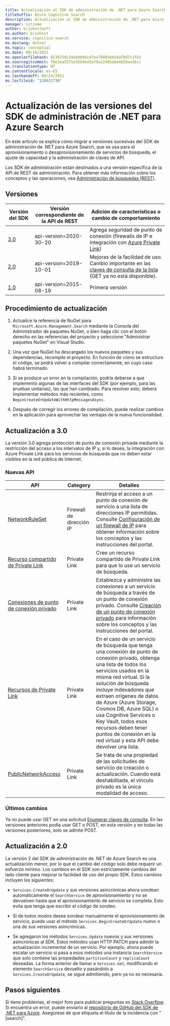 ```yaml
---
title: Actualización al SDK de administración de .NET para Azure Search
titleSuffix: Azure Cognitive Search
description: Actualización al SDK de administración de .NET para Azure Search desde versiones anteriores. Obtenga información sobre las nuevas características y los cambios de código necesarios para la migración.
manager: nitinme
author: brjohnstmsft
ms.author: brjohnst
ms.service: cognitive-search
ms.devlang: dotnet
ms.topic: conceptual
ms.date: 09/16/2021
ms.openlocfilehash: 823b758c24ab9b66c47ea76803eb54af8d7c1fb1
ms.sourcegitcommit: f6e2ea5571e35b9ed3a79a22485eba4d20ae36cc
ms.translationtype: HT
ms.contentlocale: es-ES
ms.lasthandoff: 09/24/2021
ms.locfileid: "128631730"
---
```

# <a name="upgrading-versions-of-the-azure-search-net-management-sdk"></a>Actualización de las versiones del SDK de administración de .NET para Azure Search

En este artículo se explica cómo migrar a versiones sucesivas del SDK de administración de .NET para Azure Search, que se usa para el aprovisionamiento o desaprovisionamiento de servicios de búsqueda, el ajuste de capacidad y la administración de claves de API.

Los SDK de administración están destinados a una versión específica de la API de REST de administración. Para obtener más información sobre los conceptos y las operaciones, vea [Administración de búsquedas (REST)](/rest/api/searchmanagement/).

## <a name="versions"></a>Versiones

| Versión del SDK | Versión correspondiente de la API de REST | Adición de características o cambio de comportamiento |
|-------------|--------------------------------|-------------------------------------|
| [3.0](https://www.nuget.org/packages/Microsoft.Azure.Management.Search/3.0.0) | api-version=2020-30-20 | Agrega seguridad de punto de conexión (firewalls de IP e integración con [Azure Private Link](../private-link/private-endpoint-overview.md)) |
| [2.0](https://www.nuget.org/packages/Microsoft.Azure.Management.Search/2.0.0) | api-version=2019-10-01 | Mejoras de la facilidad de uso. Cambio importante en las [claves de consulta de la lista](/rest/api/searchmanagement/2021-04-01-preview/query-keys/list-by-search-service) (GET ya no está disponible). |
| [1.0](https://www.nuget.org/packages/Microsoft.Azure.Management.Search/1.0.1) | api-version=2015-08-19  | Primera versión |

## <a name="how-to-upgrade"></a>Procedimiento de actualización

1. Actualice la referencia de NuGet para `Microsoft.Azure.Management.Search` mediante la Consola del Administrador de paquetes NuGet, o bien haga clic con el botón derecho en las referencias del proyecto y seleccione "Administrar paquetes NuGet" en Visual Studio.

1. Una vez que NuGet ha descargado los nuevos paquetes y sus dependencias, recompile el proyecto. En función de cómo se estructure el código, se podrá volver a compilar correctamente, en cuyo caso habrá terminado.

1. Si se produce un error en la compilación, podría deberse a que implementó algunas de las interfaces del SDK (por ejemplo, para las pruebas unitarias), las que han cambiado. Para resolver esto, deberá implementar métodos más recientes, como `BeginCreateOrUpdateWithHttpMessagesAsync`.

1. Después de corregir los errores de compilación, puede realizar cambios en la aplicación para aprovechar las ventajas de la nueva funcionalidad. 

## <a name="upgrade-to-30"></a>Actualización a 3.0

La versión 3.0 agrega protección de punto de conexión privada mediante la restricción del acceso a los intervalos de IP y, si lo desea, la integración con Azure Private Link para los servicios de búsqueda que no deben estar visibles en la red pública de Internet.

### <a name="new-apis"></a>Nuevas API

| API | Category| Detalles |
|-----|--------|------------------|
| [NetworkRuleSet](/rest/api/searchmanagement/2021-04-01-preview/services/create-or-update#networkruleset) | Firewall de dirección IP | Restrinja el acceso a un punto de conexión de servicio a una lista de direcciones IP permitidas. Consulte [Configuración de un firewall de IP](service-configure-firewall.md) para obtener información sobre los conceptos y las instrucciones del portal. |
| [Recurso compartido de Private Link](/rest/api/searchmanagement/2021-04-01-preview/shared-private-link-resources) | Private Link | Cree un recurso compartido de Private Link para que lo use un servicio de búsqueda.  |
| [Conexiones de punto de conexión privado](/rest/api/searchmanagement/2021-04-01-preview/private-endpoint-connections) | Private Link | Establezca y administre las conexiones a un servicio de búsqueda a través de un punto de conexión privado. Consulte [Creación de un punto de conexión privado](service-create-private-endpoint.md) para información sobre los conceptos y las instrucciones del portal.|
| [Recursos de Private Link](/rest/api/searchmanagement/2021-04-01-preview/private-link-resources) | Private Link | En el caso de un servicio de búsqueda que tenga una conexión de punto de conexión privado, obtenga una lista de todos los servicios usados en la misma red virtual. Si la solución de búsqueda incluye indexadores que extraen orígenes de datos de Azure (Azure Storage, Cosmos DB, Azure SQL) o usa Cognitive Services o Key Vault, todos esos recursos deben tener puntos de conexión en la red virtual y esta API debe devolver una lista. |
| [PublicNetworkAccess](/rest/api/searchmanagement/2021-04-01-preview/services/create-or-update#publicnetworkaccess)| Private Link | Se trata de una propiedad de las solicitudes de servicio de creación o actualización. Cuando está deshabilitada, el vínculo privado es la única modalidad de acceso. |

### <a name="breaking-changes"></a>Últimos cambios

Ya no puede usar GET en una solicitud [Enumerar claves de consulta](/rest/api/searchmanagement/2021-04-01-preview/query-keys/list-by-search-service). En las versiones anteriores podía usar GET o POST, en esta versión y en todas las versiones posteriores, solo se admite POST. 

## <a name="upgrade-to-20"></a>Actualización a 2.0

La versión 2 del SDK de administración de .NET de Azure Search es una actualización menor, por lo que el cambio del código solo debe requerir un esfuerzo mínimo. Los cambios en el SDK son estrictamente cambios del lado cliente para mejorar la facilidad de uso del propio SDK. Estos cambios incluyen los siguientes:

* `Services.CreateOrUpdate` y sus versiones asincrónicas ahora sondean automáticamente el `SearchService` de aprovisionamiento y no se devuelven hasta que el aprovisionamiento de servicio se completa. Esto evita que tenga que escribir el código de sondeo.

* Si de todos modos desea sondear manualmente el aprovisionamiento de servicio, puede usar el método `Services.BeginCreateOrUpdate` nuevo o una de sus versiones asincrónicas.

* Se agregaron los métodos `Services.Update` nuevos y sus versiones asincrónicas al SDK. Estos métodos usan HTTP PATCH para admitir la actualización incremental de un servicio. Por ejemplo, ahora puede escalar un servicio si pasa a esos métodos una instancia `SearchService` que solo contiene las propiedades `partitionCount` y `replicaCount` deseadas. La forma anterior de llamar a `Services.Get`, modificando el elemento `SearchService` devuelto y pasándolo a `Services.CreateOrUpdate`, se sigue admitiendo, pero ya no es necesaria. 

## <a name="next-steps"></a>Pasos siguientes

Si tiene problemas, el mejor foro para publicar preguntas es [Stack Overflow](https://stackoverflow.com/questions/tagged/azure-cognitive-search?tab=Newest). Si encuentra un error, puede enviarlo al [repositorio de GitHub del SDK de .NET para Azure](https://github.com/Azure/azure-sdk-for-net/issues). Asegúrese de que etiqueta el título de la incidencia con "[search]".